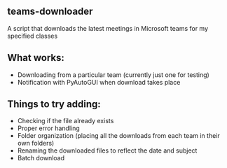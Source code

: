
## teams-downloader

A script that downloads the latest meetings in Microsoft teams for my specified classes

## What works:

 - Downloading from a particular team (currently just one for testing)
 - Notification with PyAutoGUI when download takes place
 ## Things to try adding:
 - Checking if the file already exists
 - Proper error handling
 - Folder organization (placing all the downloads from each team in their own folders)
 - Renaming the downloaded files to reflect the date and subject
 - Batch download

